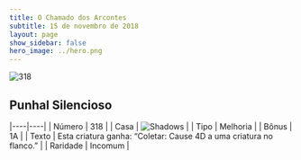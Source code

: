 ```yaml
---
title: O Chamado dos Arcontes
subtitle: 15 de novembro de 2018
layout: page
show_sidebar: false
hero_image: ../hero.png
---
```


![318](https://cdn.keyforgegame.com/media/card_front/pt/341_318_CGCC5XW8VF69_pt.png)

## Punhal Silencioso

|----|----|
| Número | 318 |
| Casa | ![Shadows](https://archonarcana.com/images/thumb/e/ee/Shadows.png/22px-Shadows.png "Sombras") |
| Tipo | Melhoria |
| Bônus | 1A |
| Texto | Esta criatura ganha: “Coletar: Cause 4D a uma criatura no flanco.” |
| Raridade | Incomum |
